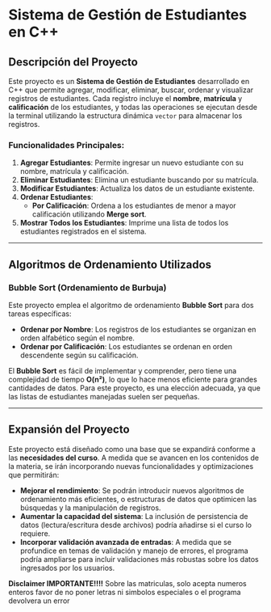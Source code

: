 # Sistema de Gestión de Estudiantes en C++

## Descripción del Proyecto

Este proyecto es un **Sistema de Gestión de Estudiantes** desarrollado en C++ que permite agregar, modificar, eliminar, buscar, ordenar y visualizar registros de estudiantes. Cada registro incluye el **nombre**, **matrícula** y **calificación** de los estudiantes, y todas las operaciones se ejecutan desde la terminal utilizando la estructura dinámica `vector` para almacenar los registros.

### Funcionalidades Principales:
1. **Agregar Estudiantes**: Permite ingresar un nuevo estudiante con su nombre, matrícula y calificación.
2. **Eliminar Estudiantes**: Elimina un estudiante buscando por su matrícula.
3. **Modificar Estudiantes**: Actualiza los datos de un estudiante existente.
5. **Ordenar Estudiantes**:
   - **Por Calificación**: Ordena a los estudiantes de menor a mayor calificación utilizando **Merge sort**.
6. **Mostrar Todos los Estudiantes**: Imprime una lista de todos los estudiantes registrados en el sistema.

---

## Algoritmos de Ordenamiento Utilizados

### **Bubble Sort** (Ordenamiento de Burbuja)

Este proyecto emplea el algoritmo de ordenamiento **Bubble Sort** para dos tareas específicas:
- **Ordenar por Nombre**: Los registros de los estudiantes se organizan en orden alfabético según el nombre.
- **Ordenar por Calificación**: Los estudiantes se ordenan en orden descendente según su calificación.

El **Bubble Sort** es fácil de implementar y comprender, pero tiene una complejidad de tiempo **O(n²)**, lo que lo hace menos eficiente para grandes cantidades de datos. Para este proyecto, es una elección adecuada, ya que las listas de estudiantes manejadas suelen ser pequeñas.

---

## Expansión del Proyecto

Este proyecto está diseñado como una base que se expandirá conforme a las **necesidades del curso**. A medida que se avancen en los contenidos de la materia, se irán incorporando nuevas funcionalidades y optimizaciones que permitirán:
- **Mejorar el rendimiento**: Se podrán introducir nuevos algoritmos de ordenamiento más eficientes, o estructuras de datos que optimicen las búsquedas y la manipulación de registros.
- **Aumentar la capacidad del sistema**: La inclusión de persistencia de datos (lectura/escritura desde archivos) podría añadirse si el curso lo requiere.
- **Incorporar validación avanzada de entradas**: A medida que se profundice en temas de validación y manejo de errores, el programa podría ampliarse para incluir validaciones más robustas sobre los datos ingresados por los usuarios.

**Disclaimer IMPORTANTE!!!!**
Sobre las matriculas, solo acepta numeros enteros favor de no poner letras ni simbolos especiales o el programa devolvera un error
  
